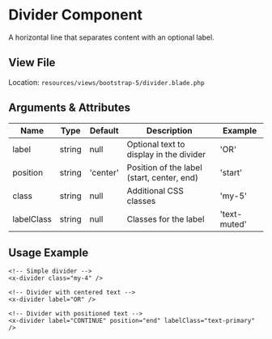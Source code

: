 # Divider Component

A horizontal line that separates content with an optional label.

## View File

Location: `resources/views/bootstrap-5/divider.blade.php`

## Arguments & Attributes

| Name | Type | Default | Description | Example |
|------|------|---------|-------------|---------|
| label | string | null | Optional text to display in the divider | 'OR' |
| position | string | 'center' | Position of the label (start, center, end) | 'start' |
| class | string | null | Additional CSS classes | 'my-5' |
| labelClass | string | null | Classes for the label | 'text-muted' |

## Usage Example

```blade
<!-- Simple divider -->
<x-divider class="my-4" />

<!-- Divider with centered text -->
<x-divider label="OR" />

<!-- Divider with positioned text -->
<x-divider label="CONTINUE" position="end" labelClass="text-primary" />
```
